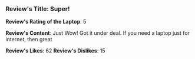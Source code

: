 ### Review's Title: Super!

**Review's Rating of the Laptop**: 5

**Review's Content**:
Just Wow! Got it under deal. If you need a laptop just for internet, then great

**Review's Likes**: 62
**Review's Dislikes**: 15
